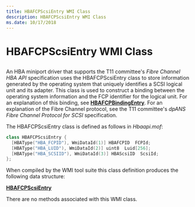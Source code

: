 ```yaml
---
title: HBAFCPScsiEntry WMI Class
description: HBAFCPScsiEntry WMI Class
ms.date: 10/17/2018
---
```


# HBAFCPScsiEntry WMI Class


## <span id="ddk_hbafcpscsientry_wmi_class_kr"></span><span id="DDK_HBAFCPSCSIENTRY_WMI_CLASS_KR"></span>


An HBA miniport driver that supports the T11 committee's *Fibre Channel HBA API* specification uses the HBAFCPScsiEntry class to store information generated by the operating system that uniquely identifies a SCSI logical unit and its adapter. This class is used to construct a binding between the operating system information and the FCP identifier for the logical unit. For an explanation of this binding, see [**HBAFCPBindingEntry**](/windows-hardware/drivers/ddi/hbapiwmi/ns-hbapiwmi-_hbafcpbindingentry). For an explanation of the Fibre Channel protocol, see the T11 committee's *dpANS Fibre Channel Protocol for SCSI* specification.

The HBAFCPScsiEntry class is defined as follows in *Hbaapi.mof*:

```cpp
class HBAFCPScsiEntry {
  [HBAType("HBA_FCPID"), WmiDataId(1)] HBAFCPID  FCPId;
  [HBAType("HBA_LUID"), WmiDataId(2)] uint8  Luid[256];
  [HBAType("HBA_SCSIID"), WmiDataId(3)] HBAScsiID  ScsiId;
};
```

When compiled by the WMI tool suite this class definition produces the following data structure:

[**HBAFCPScsiEntry**](/windows-hardware/drivers/ddi/hbapiwmi/ns-hbapiwmi-_hbafcpscsientry)

There are no methods associated with this WMI class.

 

